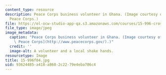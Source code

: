 ```yaml
---
content_type: resource
description: Peace Corps business volunteer in Ghana. (Image courtesy of the U.S.
  Peace Corps.)
file: https://ol-ocw-studio-app-qa.s3.amazonaws.com/courses/15-996-cross-cultural-leadership-fall-2004/93624485a418a8602c2279e4eba786c4_15-996f04.jpg
file_type: image/jpeg
image_metadata:
  caption: "Peace Corps business volunteer in Ghana. (Image courtesy of the\_[U.S.\
    \ Peace Corps](http://www.peacecorps.gov/).)"
  credit: ''
  image-alt: A volunteer and a local shake hands.
resourcetype: Image
title: 15-996f04.jpg
uid: 93624485-a418-a860-2c22-79e4eba786c4
---
```

